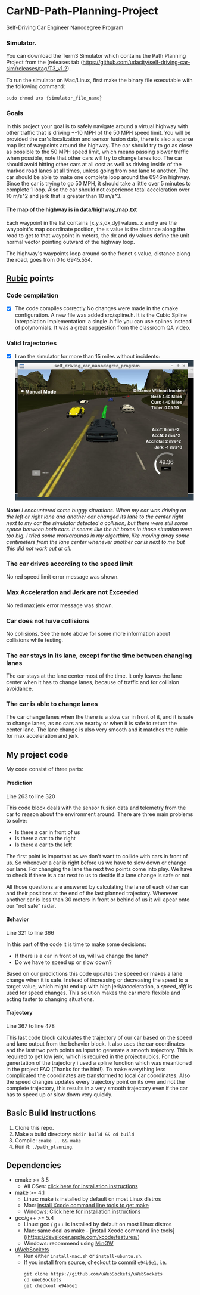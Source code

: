 # CarND-Path-Planning-Project
Self-Driving Car Engineer Nanodegree Program
   
### Simulator.
You can download the Term3 Simulator which contains the Path Planning Project from the [releases tab (https://github.com/udacity/self-driving-car-sim/releases/tag/T3_v1.2).  

To run the simulator on Mac/Linux, first make the binary file executable with the following command:
```shell
sudo chmod u+x {simulator_file_name}
```

### Goals
In this project your goal is to safely navigate around a virtual highway with other traffic that is driving +-10 MPH of the 50 MPH speed limit. You will be provided the car's localization and sensor fusion data, there is also a sparse map list of waypoints around the highway. The car should try to go as close as possible to the 50 MPH speed limit, which means passing slower traffic when possible, note that other cars will try to change lanes too. The car should avoid hitting other cars at all cost as well as driving inside of the marked road lanes at all times, unless going from one lane to another. The car should be able to make one complete loop around the 6946m highway. Since the car is trying to go 50 MPH, it should take a little over 5 minutes to complete 1 loop. Also the car should not experience total acceleration over 10 m/s^2 and jerk that is greater than 10 m/s^3.

#### The map of the highway is in data/highway_map.txt
Each waypoint in the list contains  [x,y,s,dx,dy] values. x and y are the waypoint's map coordinate position, the s value is the distance along the road to get to that waypoint in meters, the dx and dy values define the unit normal vector pointing outward of the highway loop.

The highway's waypoints loop around so the frenet s value, distance along the road, goes from 0 to 6945.554.

## [Rubic](https://review.udacity.com/#!/rubrics/1020/view) points
### Code compilation
- [x] The code compiles correctly
No changes were made in the cmake configuration. A new file was added src/spline.h. It is the Cubic Spline interpolation implementation: a single .h file you can use splines instead of polynomials. It was a great suggestion from the classroom QA video.  

### Valid trajectories  
- [x] I ran the simulator for more than 15 miles without incidents:
![SimulatorResult](images/PathPlanning_Result.PNG)  

**Note:** *I encountered some buggy situations. When my car was driving on the left or right lane and another car changed its lane to the center right next to my car the simulator detected a collision, but there were still some space between both cars. It seems like the hit boxes in those situation were too big. I tried some workarounds in my algorthim, like moving away some centimeters from the lane center whenever another car is next to me but this did not work out at all.*

### The car drives according to the speed limit
No red speed limit error message was shown.

### Max Acceleration and Jerk are not Exceeded
No red max jerk error message was shown.

### Car does not have collisions
No collisions. See the note above for some more information about collisions while testing.

### The car stays in its lane, except for the time between changing lanes
The car stays at the lane center most of the time. It only leaves the lane center when it has to change lanes, because of traffic and for collision avoidance.

### The car is able to change lanes
The car change lanes when the there is a slow car in front of it, and it is safe to change lanes, as no cars are nearby or when it is safe to return the center lane.
The lane change is also very smooth and it matches the rubic for max acceleration and jerk.

## My project code
My code consist of three parts:

#### Prediction 
Line 263 to line 320

This code block deals with the sensor fusion data and telemetry from the car to reason about the environment around. There are three main problems to solve:
- Is there a car in front of us
- Is there a car to the right
- Is there a car to the left 

The first point is important as we don't want to collide with cars in front of us. So whenever a car is right before us we have to slow down or change our lane.
For changing the lane the next two points come into play. We have to check if there is a car next to us to decide if a lane change is safe or not.

All those questions are answered by calculating the lane of each other car and their positions at the end of the last planned trajectory. Whenever another car is less than 30 meters in front or behind of us it will apear onto our "not safe" radar.

#### Behavior 
Line 321 to line 366

In this part of the code it is time to make some decisions:
- If there is a car in front of us, will we change the lane?
- Do we have to speed up or slow down?

Based on our predictions this code updates the speeed or makes a lane change when it is safe. Instead of increasing or decreasing the speed to a target value, which might end up with high jerk/acceleration, a *speed_diff* is used for speed changes. This solution makes the car more flexible and acting faster to changing situations.

#### Trajectory 
Line 367 to line 478

This last code block calculates the trajectory of our car based on the speed and lane output from the behavior block. It also uses the car coordinates and the last two path points as input to generate a smooth trajectory. This is required to get low jerk, which is required in the project rubics. For the genertation of the trajectory i used a spline function which was meantioned in the project FAQ (Thanks for the hint!). To make everything less complicated the coordinates are transformed to local car coordinates. Also the speed changes updates every trajectory point on its own and not the complete trajectory, this results in a very smooth trajectory even if the car has to speed up or slow down very quickly.

## Basic Build Instructions

1. Clone this repo.
2. Make a build directory: `mkdir build && cd build`
3. Compile: `cmake .. && make`
4. Run it: `./path_planning`.

## Dependencies

* cmake >= 3.5
  * All OSes: [click here for installation instructions](https://cmake.org/install/)
* make >= 4.1
  * Linux: make is installed by default on most Linux distros
  * Mac: [install Xcode command line tools to get make](https://developer.apple.com/xcode/features/)
  * Windows: [Click here for installation instructions](http://gnuwin32.sourceforge.net/packages/make.htm)
* gcc/g++ >= 5.4
  * Linux: gcc / g++ is installed by default on most Linux distros
  * Mac: same deal as make - [install Xcode command line tools]((https://developer.apple.com/xcode/features/)
  * Windows: recommend using [MinGW](http://www.mingw.org/)
* [uWebSockets](https://github.com/uWebSockets/uWebSockets)
  * Run either `install-mac.sh` or `install-ubuntu.sh`.
  * If you install from source, checkout to commit `e94b6e1`, i.e.
    ```
    git clone https://github.com/uWebSockets/uWebSockets 
    cd uWebSockets
    git checkout e94b6e1
    ```
